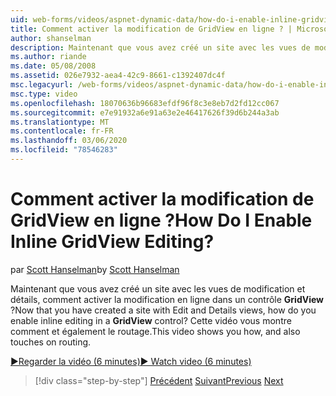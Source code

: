 ```yaml
---
uid: web-forms/videos/aspnet-dynamic-data/how-do-i-enable-inline-gridview-editing
title: Comment activer la modification de GridView en ligne ? | Microsoft Docs
author: shanselman
description: Maintenant que vous avez créé un site avec les vues de modification et détails, comment activer la modification en ligne dans un contrôle GridView ? Cette vidéo vous montre comment et également touc...
ms.author: riande
ms.date: 05/08/2008
ms.assetid: 026e7932-aea4-42c9-8661-c1392407dc4f
msc.legacyurl: /web-forms/videos/aspnet-dynamic-data/how-do-i-enable-inline-gridview-editing
msc.type: video
ms.openlocfilehash: 18070636b96683efdf96f8c3e8eb7d2fd12cc067
ms.sourcegitcommit: e7e91932a6e91a63e2e46417626f39d6b244a3ab
ms.translationtype: MT
ms.contentlocale: fr-FR
ms.lasthandoff: 03/06/2020
ms.locfileid: "78546283"
---
```

# <a name="how-do-i-enable-inline-gridview-editing"></a><span data-ttu-id="7399b-105">Comment activer la modification de GridView en ligne ?</span><span class="sxs-lookup"><span data-stu-id="7399b-105">How Do I Enable Inline GridView Editing?</span></span>

<span data-ttu-id="7399b-106">par [Scott Hanselman](https://github.com/shanselman)</span><span class="sxs-lookup"><span data-stu-id="7399b-106">by [Scott Hanselman](https://github.com/shanselman)</span></span>

<span data-ttu-id="7399b-107">Maintenant que vous avez créé un site avec les vues de modification et détails, comment activer la modification en ligne dans un contrôle **GridView** ?</span><span class="sxs-lookup"><span data-stu-id="7399b-107">Now that you have created a site with Edit and Details views, how do you enable inline editing in a **GridView** control?</span></span> <span data-ttu-id="7399b-108">Cette vidéo vous montre comment et également le routage.</span><span class="sxs-lookup"><span data-stu-id="7399b-108">This video shows you how, and also touches on routing.</span></span>

[<span data-ttu-id="7399b-109">&#9654;Regarder la vidéo (6 minutes)</span><span class="sxs-lookup"><span data-stu-id="7399b-109">&#9654; Watch video (6 minutes)</span></span>](https://channel9.msdn.com/Blogs/ASP-NET-Site-Videos/how-do-i-enable-inline-gridview-editing)

> [!div class="step-by-step"]
> <span data-ttu-id="7399b-110">[Précédent](your-first-scaffold-and-what-is-dynamic-data.md)
> [Suivant](how-do-i-change-how-my-fields-render.md)</span><span class="sxs-lookup"><span data-stu-id="7399b-110">[Previous](your-first-scaffold-and-what-is-dynamic-data.md)
[Next](how-do-i-change-how-my-fields-render.md)</span></span>
